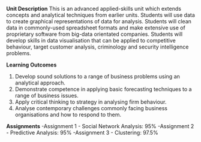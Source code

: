 **Unit Description**
This is an advanced applied-skills unit which extends concepts and analytical techniques from
earlier units. Students will use data to create graphical representations of data for analysis.
Students will clean data in commonly-used spreadsheet formats and make extensive use of
proprietary software from big-data orientated companies. Students will develop skills in data
visualisation that can be applied to competitive behaviour, target customer analysis,
criminology and security intelligence problems.

**Learning Outcomes**
1. Develop sound solutions to a range of business problems using an analytical approach.
2. Demonstrate competence in applying basic forecasting techniques to a range of business issues.
3. Apply critical thinking to strategy in analysing firm behaviour.
4. Analyse contemporary challenges commonly facing business organisations and how to respond to them.

**Assignments**
-Assignment 1 - Social Network Analysis: 95%
-Assignment 2 - Predictive Analysis: 95%
-Assignment 3 - Clustering: 97.5%
